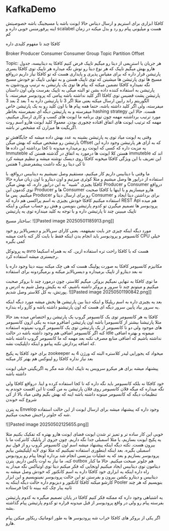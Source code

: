 # KafkaDemo



کافکا ابزاری برای استریم و ارسال دیتاس حالا ایونت باشه یا مسیجینگ باشه
خصوصیتش اینه پرفورمنس خوبی داره و scalabel هست
و میلیونی پیام رو رد و بدل میکنه در زمان کم





کافکا چند تا مفهوم کلیدی داره

Broker
Producer
Consumer
Consumer Group
Topic 
Partition
Offset

Topic: هر جریان یا استریمی از دیتا رو میگیم تاپیک
فرض کنیم کافکا یه دیتابیسه، جدول هارو بهش میگیم تاپیک که هر نوع دیتا رو توش نگه میداره
هر تاپیک توی کافکا یسری پارتیشن قرار داره که برای مقیاس پذیری و پایداری هست که تو کافکا نیاز داریم
درواقع مسیج ها توی پارتیشن ها میشینن که توی تاپیک هستن و به تنهایی تاپیک تو خودش مسیج نگه نمیداره
کافکا تضمین میکنه که پیام ها توی یک پارتیشن به ترتیپ ورودشون به پارتیشن به استفاده کننده داده بشن
تو البته میگی به تاپیک بفرست ولی اون داستان پارتیشن پشت قضیس
توی کافکا اگر کلید نداشته باشه پیامی که پرودیوسر میفرسته، با الگوریتم راند رابین ارسال میکنه یعنی مثلا اگر 3 تا پارتیشن داره به 1 بعد 2 بعد 3 میفرسته، ولی اگر کلید داشته باشه، حتما همه پیام ها با اون کلید رو به یک پارتیشن خاص میفرسته و به پارتیشن دیگه ای نمیفرسته بخاطر hashing strategy هست.
حالا این مورد ترتیب برداشتنه مهمه چون توی برنامه ما ایونت های کسب و کاری ارسال میکنیم، مهمه که ترتیب ایونت های اتفاق افتاده چجوری بودن.
معمولا کلید ایونت هارو اسم روت اگریگیت ها میزارن که مشخص تر باشه.

وقتی یه ایونت میاد توی یه پارتیشن بشینه یه عدد بهش داده میشه که جایگاهش تو پارتیشن رو مشخص میکنه که بهش میگن Offset که به ازای هر پارتیشن وجود داره
این یه مزیت داره که کسی که ایونت رو برمیداره میدونه تا کجا برداشته
این داده ها Immuteble هستن
کلا ایونت ها درمورد یه اتفاق در گذشته هستن که immuteble اند که این تعریف با این ویژگی کافکا میخونه
کافکا روی دیسک نوشته میشه و تنظیم میشه کرد تا کی دیتا رو نگه داشت
پیشفرضش 1 هفتس

ما وقتی با دیتابیس داریم کار میکنیم، مستقیم وصل نمیشیم به دیتابیس درواقع، با استفاده از درایور ها وصل میشیم و مثلا کوئری میزنیم و اون دیتارو با اون زبان میاره
حالا کافکا یچیزی "شبیه" به این درایور داره، که بهش میگن Producer و Consumer
درواقع توی کدمون این Producer ها و Consumer هارو میسازیم و با اینها با کافکا صحبت میکنیم.
پس ما Producer رو برای ارسال دیتا و Consumer برای برداشتن دیتا ایجاد و استفاده میکنیم
کافکا خودش یچیزی به اسم پراکسی هم داره که REST Api هم میده
پرودیوسر ها تصمیم میگیرن تو کدوم پارتیشن بنویسن و هش رو حساب میکنن و اینکه تاپیک میبینن چند تا پارتیشن داره و با توجه به کلید میندازه توی یه پارتیشن

ساختار مسیج:
![[Pasted image 20250501185913.png]]


مورد دیگه اینکه چیزی جز بایت نمیفهمه، یعنی کارای سریالایز و دیسریالایز رو خود کانسیومر و پرودیوسر باید انجام بدن
اینکه فقط با بایت کار کنه باعث میشه CPU خیلی کمی بگیره

یه پروتوکل avro هست که با کافکا راحت تره استفاده ازین. که به همراه اسکیما رجیستری میشه استفاده کرد.

مکانیزم کانسیومر کافکا به صورت پولینگ هست که هی چک میکنه ببینه دیتا وجود داره یا نه
بعد دیتارو از تاپیک برمیداره و دیسریالایز میکنه و برمیگردونه برای استفاده

ما توی کافکا به تنهایی نمیگیم بروکر، میگیم کلاستر، چون درمورد چند تا بروکر صحبت میکنیم و میتونم چند تا سرور و بروکر داشته باشیم، که به یکیش وصل شیم به ادرس و پورتش، به کل کلاستر وصل شدیم.
![[Pasted image 20250501190842.png]]

بعد یه یچیزی داره به اسم رپلیکا و اینکه دیتا بین پارتیشن ها پخش میشه
مورد دیگه اینکه یه سرور بیاد پایین سرور دیگه ای هست که اون پارتیشنو داشته باشه و کارو راه بندازه.

کافکا به هر کانسیومر توی یک کانسیومر گروپ یک پارتیشن رو اختصاص میده
بعد حالا مثلا پارتیشنا بیشتر از کانسیومرا باشه
اون پارتیشن اضافرو میده به یکی ازون کانسیومر های موجود
ولی دو تا کانسیومر از یک پارتیشن توی یک کانسیومر گروپ نمیتونه استفاده کنه
اگر کانسیومر اضافی هم وجود داشته باشه در حالت idle میمونه و بهتره اضافی نداشته باشیم که اضافی منابع مصرف نکنه
بعد مهمه که ما کانسیومر گروپ داشته باشه که اضافه پردازش نکنه پیامو و اینکه داپلیکیت نشه.

برای خود کافکا یه پکیج zookeeper میخواد که یجورایی لیدر کلاستره البته که ورژن 4 به بعد نیاز نداره
کافکا رو لینوکس هم بهتر کار میکنه

پیشنهاد میشه برای هر میکرو سرویس یه تاپیک ایجاد شه
مگر یه اگریگیتی خیلی ایونت داشته باشه

خود کافکا نه بلکه کانسیومر باید نگه داره که تا کجا استفاده کرده و اینا. درواقع کافکا ولی نگه میداره که میگه فلان کانسیومر روی فلان پارتیشن به من گفت تا این افست خوندم
یه تنظیمات دیگه که کانسیومر میتونه داشته باشه اینه که بهش بگیم وقتی میاد بالا از کی شروع کنه خوندن

یه پترن Envelop وجود داره که پیشنهاد میشه برای ارسال ایونت از این حالت استفاده شه که جلوتر راجبش صحبت میکنیم.

![[Pasted image 20250502125655.png]]

خوبی این کار ساده تر و تمیز تر شدن ایونت
فضای ایونت هارو بهتره که تفکیک بکنیم
مثلا یه پکیج ایونت بسازیم، یا مثلا اسمبلی جدا نگه داریم. چون جزوی از پابلیک کانترکت ما با بیرون هست.
نکته دیگه اینکه پیشنهاد میشه اسم اون کانسیومر گروپ رو از فول نیم اسمبلی بگیره.
بعد اینکه اینطوری استفاده نمیکنیم که مثلا توی لایه اپلیکیشن بیایم پرودیوسر بسازیم و بعد که یه عملیات بیزنسی انجام شد برداره اونجا پیام رو پرودیوس کنه، ما نیاز به اوت باکس داریم.
پترن outbox هم جلوتر صبحت میکنیم.
حالا ما کنار دیتامون توی دیتابیس ایجاد میکنیم اونجایی که فکر میکنم دیتا توی اوتباکس نگه میدار
یه راه داره اینکه یه ابزاری خود کافکا داره به اسم کانکتور که خودش وصل میشه به دیتابیس
و دیتارو بکشن بیرون و بفرستن تو این حالت پرودیوسر نمینویسیم و این ابزار کارشو میکنه
کافکا کانکتور و دبزیوم داره
حالت دیگه اینکه یه Pooler بنویسیم که هر چند ثانیه یبار چک کنه ببینه تا کجا فرستاده

یه اشتباهی وجود داره که ممکنه فکر کنیم کافکا در پایان تصمیم میگیره به کدوم پارتیشن بفرسته پیام رو ولی در واقع پرودیوسر از قبل میدونه قراره تو کدوم پارتیشن پیام گذاشته بشه.

اگر یکی از بروکر های کافکا خراب شه پرودیوسر ها به طور اتوماتیک ریکاور میکنن پیام هارو.
